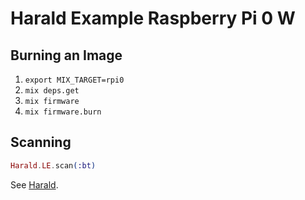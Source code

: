 # Harald Example Raspberry Pi 0 W

## Burning an Image

1. `export MIX_TARGET=rpi0`
2. `mix deps.get`
3. `mix firmware`
4. `mix firmware.burn`

## Scanning

```elixir
Harald.LE.scan(:bt)
```

See [Harald](https://github.com/verypossible/harald).
